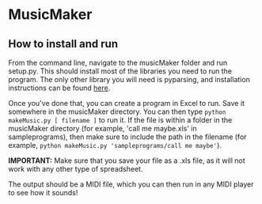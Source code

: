# MusicMaker

##   How to install and run
From the command line, navigate to the musicMaker folder and run setup.py. This should install most of the libraries you need to run the program. The only other library you will need is pyparsing, and installation instructions can be found [here](http://pyparsing.wikispaces.com/Download+and+Installation).

Once you've done that, you can create a program in Excel to run. Save it somewhere in the musicMaker directory. You can then type `python makeMusic.py [ filename ]` to run it. If the file is within a folder in the musicMaker directory (for example, 'call me maybe.xls' in sampleprograms), then make sure to include the path in the filename (for example, `python makeMusic.py 'sampleprograms/call me maybe'`).

**IMPORTANT:** Make sure that you save your file as a .xls file, as it will not work with any other type of spreadsheet.

The output should be a MIDI file, which you can then run in any MIDI player to see how it sounds!



<!--See the 
[project requirements](http://www.cs.hmc.edu/~benw/teaching/cs111_fa14/project.html) 
for instructions on setting up your project.
-->